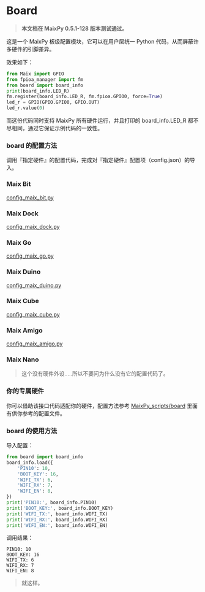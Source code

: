 Board
=======

> **本文档在 MaixPy 0.5.1-128 版本测试通过。**

这是一个 MaixPy 板级配置模块，它可以在用户层统一 Python 代码，从而屏蔽许多硬件的引脚差异。

效果如下：

```python
from Maix import GPIO
from fpioa_manager import fm
from board import board_info
print(board_info.LED_R)
fm.register(board_info.LED_R, fm.fpioa.GPIO0, force=True)
led_r = GPIO(GPIO.GPIO0, GPIO.OUT)
led_r.value(0)
```

而这份代码同时支持 MaixPy 所有硬件运行，并且打印的 board_info.LED_R 都不尽相同，通过它保证示例代码的一致性。

### board 的配置方法

调用『指定硬件』的配置代码，完成对『指定硬件』配置项（config.json）的导入。

### Maix Bit

[config_maix_bit.py](https://github.com/sipeed/MaixPy_scripts/tree/master/board/config_maix_bit.py)

### Maix Dock

[config_maix_dock.py](https://github.com/sipeed/MaixPy_scripts/tree/master/board/config_maix_dock.py)

### Maix Go

[config_maix_go.py](https://github.com/sipeed/MaixPy_scripts/tree/master/board/config_maix_go.py)

### Maix Duino

[config_maix_duino.py](https://github.com/sipeed/MaixPy_scripts/tree/master/board/config_maix_duino.py)

### Maix Cube

[config_maix_cube.py](https://github.com/sipeed/MaixPy_scripts/tree/master/board/config_maix_cube.py)

### Maix Amigo

[config_maix_amigo.py](https://github.com/sipeed/MaixPy_scripts/tree/master/board/config_maix_amigo.py)

### Maix Nano

> 这个没有硬件外设.....所以不要问为什么没有它的配置代码了。

### 你的专属硬件

你可以借助该接口代码适配你的硬件，配置方法参考 [MaixPy_scripts/board](https://github.com/sipeed/MaixPy_scripts/tree/master/board) 里面有供你参考的配置文件。

### board 的使用方法

导入配置：

```python
from board import board_info
board_info.load({
    'PIN10': 10,
    'BOOT_KEY': 16,
    'WIFI_TX': 6,
    'WIFI_RX': 7,
    'WIFI_EN': 8,
})
print('PIN10:', board_info.PIN10)
print('BOOT_KEY:', board_info.BOOT_KEY)
print('WIFI_TX:', board_info.WIFI_TX)
print('WIFI_RX:', board_info.WIFI_RX)
print('WIFI_EN:', board_info.WIFI_EN)
```

调用结果：

```shell
PIN10: 10
BOOT_KEY: 16
WIFI_TX: 6
WIFI_RX: 7
WIFI_EN: 8
```

> 就这样。